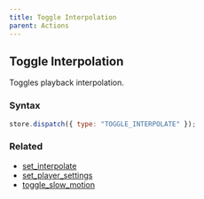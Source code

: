 ```yaml
---
title: Toggle Interpolation
parent: Actions
---
```


## Toggle Interpolation

Toggles playback interpolation.

### Syntax

```js
store.dispatch({ type: "TOGGLE_INTERPOLATE" });
```

### Related

- [set_interpolate](./set_interpolate.md)
- [set_player_settings](./set_player_settings.md)
- [toggle_slow_motion](./toggle_slow_motion.md)
